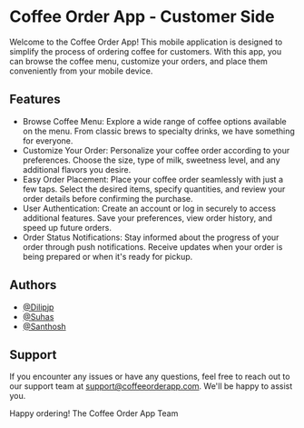 
# Coffee Order App - Customer Side

Welcome to the Coffee Order App! This mobile application is designed to simplify the process of ordering coffee for customers. With this app, you can browse the coffee menu, customize your orders, and place them conveniently from your mobile device.

## Features

- Browse Coffee Menu: Explore a wide range of coffee options available on the menu. From classic brews to specialty drinks, we have something for everyone.
- Customize Your Order: Personalize your coffee order according to your preferences. Choose the size, type of milk, sweetness level, and any additional flavors you desire.
- Easy Order Placement: Place your coffee order seamlessly with just a few taps. Select the desired items, specify quantities, and review your order details before confirming the purchase.
- User Authentication: Create an account or log in securely to access additional features. Save your preferences, view order history, and speed up future orders.
- Order Status Notifications: Stay informed about the progress of your order through push notifications. Receive updates when your order is being prepared or when it's ready for pickup.




## Authors

- [@Dilipjp](https://github.com/Dilipjp/)
- [@Suhas](https://github.com/suhas)
- [@Santhosh](https://github.com/Santhosh)



## Support

If you encounter any issues or have any questions, feel free to reach out to our support team at support@coffeeorderapp.com. We'll be happy to assist you.

Happy ordering!
The Coffee Order App Team
